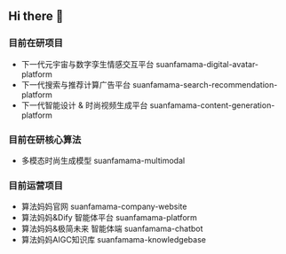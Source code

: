 ## Hi there 👋

### 目前在研项目
* 下一代元宇宙与数字孪生情感交互平台 suanfamama-digital-avatar-platform
* 下一代搜索与推荐计算广告平台 suanfamama-search-recommendation-platform
* 下一代智能设计 & 时尚视频生成平台 suanfamama-content-generation-platform

### 目前在研核心算法
* 多模态时尚生成模型 suanfamama-multimodal

### 目前运营项目
* 算法妈妈官网 suanfamama-company-website
* 算法妈妈&Dify 智能体平台 suanfamama-platform
* 算法妈妈&极简未来 智能体端 suanfamama-chatbot
* 算法妈妈AIGC知识库 suanfamama-knowledgebase

<!--

**Here are some ideas to get you started:**

🙋‍♀️ A short introduction - what is your organization all about?
🌈 Contribution guidelines - how can the community get involved?
👩‍💻 Useful resources - where can the community find your docs? Is there anything else the community should know?
🍿 Fun facts - what does your team eat for breakfast?
🧙 Remember, you can do mighty things with the power of [Markdown](https://docs.github.com/github/writing-on-github/getting-started-with-writing-and-formatting-on-github/basic-writing-and-formatting-syntax)
-->
